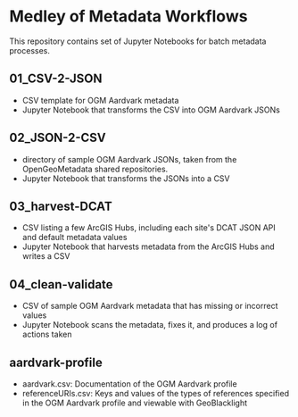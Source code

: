 # Medley of Metadata Workflows

This repository contains set of Jupyter Notebooks for batch metadata processes.

## 01_CSV-2-JSON

* CSV template for OGM Aardvark metadata
* Jupyter Notebook that transforms the CSV into OGM Aardvark JSONs


## 02_JSON-2-CSV

* directory of sample OGM Aardvark JSONs, taken from the OpenGeoMetadata shared repositories.
* Jupyter Notebook that transforms the JSONs into a CSV

## 03_harvest-DCAT

* CSV listing a few ArcGIS Hubs, including each site's DCAT JSON API and default metadata values
* Jupyter Notebook that harvests metadata from the ArcGIS Hubs and writes a CSV

## 04_clean-validate

* CSV of sample OGM Aardvark metadata that has missing or incorrect values
* Jupyter Notebook scans the metadata, fixes it, and produces a log of actions taken


## aardvark-profile

* aardvark.csv: Documentation of the OGM Aardvark profile
* referenceURIs.csv: Keys and values of the types of references specified in the OGM Aardvark profile and viewable with GeoBlacklight
